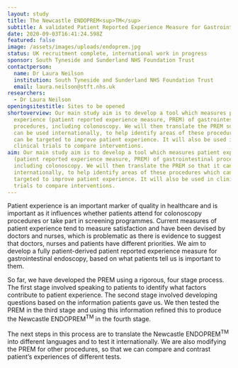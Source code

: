 ```yaml
---
layout: study
title: The Newcastle ENDOPREM<sup>TM</sup>
subtitle: A validated Patient Reported Experience Measure for Gastrointestinal Endoscopy
date: 2020-09-03T16:41:24.598Z
featured: false
image: /assets/images/uploads/endoprem.jpg
status: UK recruitment complete, international work in progress
sponsor: South Tyneside and Sunderland NHS Foundation Trust
contactperson:
  name: Dr Laura Neilson
  institution: South Tyneside and Sunderland NHS Foundation Trust
  email: laura.neilson@stft.nhs.uk
researchers:
  - Dr Laura Neilson
openingsitestitle: Sites to be opened
shortoverview: Our main study aim is to develop a tool which measures patient
  experience (patient reported experience measure, PREM) of gastrointestinal
  procedures, including colonoscopy. We will then translate the PREM so that it
  can be used internationally, to help identify areas of these procedures which
  can be targeted to improve patient experience. It will also be used in
  clinical trials to compare interventions.
aim: Our main study aim is to develop a tool which measures patient experience
  (patient reported experience measure, PREM) of gastrointestinal procedures,
  including colonoscopy. We will then translate the PREM so that it can be used
  internationally, to help identify areas of these procedures which can be
  targeted to improve patient experience. It will also be used in clinical
  trials to compare interventions.
---
```

Patient experience is an important marker of quality in healthcare and is important as it influences whether patients attend for colonoscopy procedures or take part in screening programmes. Current measures of patient experience tend to measure satisfaction and have been devised by doctors and nurses, which is problematic as there is evidence to suggest that doctors, nurses and patients have different priorities. We aim to develop a fully patient-derived patient reported experience measure for gastrointestinal endoscopy, based on what patients tell us is important to them.

So far, we have developed the PREM using a rigorous, four stage process. The first stage involved speaking to patients to identify what factors contribute to patient experience. The second stage involved developing questions based on the information patients gave us. We then tested the PREM in the third stage and using this information refined this to produce the Newcastle ENDOPREM<sup>TM</sup> in the fourth stage.

The next steps in this process are to translate the Newcastle ENDOPREM<sup>TM</sup> into different languages and to test it internationally. We are also modifying the PREM for other procedures, so that we can compare and contrast patient’s experiences of different tests.